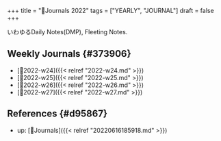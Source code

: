 +++
title = "📅Journals 2022"
tags = ["YEARLY", "JOURNAL"]
draft = false
+++

いわゆるDaily Notes(DMP), Fleeting Notes.


## Weekly Journals {#373906}

-   [📓2022-w24]({{< relref "2022-w24.md" >}})
-   [📓2022-w25]({{< relref "2022-w25.md" >}})
-   [📓2022-w26]({{< relref "2022-w26.md" >}})
-   [📓2022-w27]({{< relref "2022-w27.md" >}})


## References {#d95867}

-   up: [📂Journals]({{< relref "20220616185918.md" >}})
